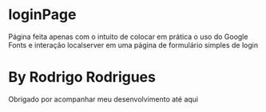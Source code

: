 # loginPage
Página feita apenas com o intuito de colocar em prática o uso do Google Fonts e interação localserver em uma página de formulário simples de login

# By Rodrigo Rodrigues 
Obrigado por acompanhar meu desenvolvimento até aqui
